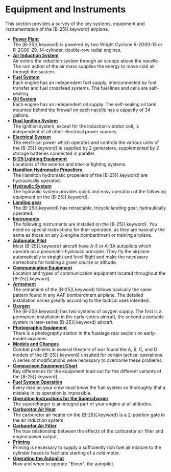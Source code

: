
Equipment and Instruments
=========================

This section provides a survey of the key systems, equipment and
instrumentation of the [B-25]{.keyword} airplane.

-   **[Power Plant](../topics/power_plant.md)**\
    The [B-25]{.keyword} is powered by two Wright Cyclone R-2G00-13 or
    R-2G00-29, 14-cylinder, double-row radial engines.
-   **[Air Induction System](../topics/air_induction_system.md)**\
    Air enters the induction system through air scoops above the
    nacelle. The ram action of the air mass supplies the energy to move
    cold air through the system.
-   **[Fuel System](../topics/fuel_system.md)**\
    Each engine has an independent fuel supply, interconnected by fuel
    transfer and fuel crossfeed systems. The fuel lines and cells are
    self-sealing.
-   **[Oil System](../topics/oil_system.md)**\
    Each engine has an independent oil supply. The self-sealing oil tank
    mounted behind the firewall on each nacelle has a capacity of 34
    gallons.
-   **[Dual Ignition System](../topics/dual_ignition_system.md)**\
    The ignition system, except for the induction vibrator coil, is
    independent of all other electrical power sources.
-   **[Electrical System](../topics/electrical_system.md)**\
    The electrical power which operates and controls the various units
    of the [B-25]{.keyword} is supplied by 2 generators, supplemented by
    2 storage batteries connected in parallel.
-   **[B-25 Lighting
    Equipment](../topics/b_25_lighting_equipment.md)**\
    Locations of the exterior and interior lighting systems.
-   **[Hamilton Hydromatic
    Propellers](../topics/hamilton_hydromatic_propellers.md)**\
    The Hamilton hydromatic propellers of the [B-25]{.keyword} are
    hydraulically operated.
-   **[Hydraulic System](../topics/hydraulic_system.md)**\
    The hydraulic system provides quick and easy operation of the
    following equipment on the [B-25]{.keyword}.
-   **[Landing gear](../topics/LandingGear.md)**\
    The [B-25]{.keyword} has retractable, tricycle landing gear,
    hydraulically operated.
-   **[Instruments](../topics/instruments.md)**\
    The following instruments are installed on the [B-25]{.keyword}. You
    need no special instructions for their operation, as they are
    basically the same as those on any 2-engine bombardment or training
    airplane.
-   **[Automatic Pilot](../topics/automatic_pilot.md)**\
    Most [B-25]{.keyword} aircraft have A-3 or A-3A autopilots which
    operate on a pneumatic-hydraulic principle. They fly the airplane
    automatically in straight and level flight and make the necessary
    corrections for holding a given course or altitude.
-   **[Communication
    Equipment](../topics/communication_equipment.md)**\
    Location and types of communication equipment located throughout the
    [B-25]{.keyword}.
-   **[Armament](../topics/armament.md)**\
    The armament of the [B-25]{.keyword} follows basically the same
    pattern found in any AAF bombardment airplane. The detailed
    installation varies greatly according to the tactical uses intended.
-   **[Oxygen](../topics/oxygen.md)**\
    The [B-25]{.keyword} has two systems of oxygen supply. The first is
    a permanent installation in the early-series aircraft, the second a
    portable system in later-series [B-25]{.keyword} aircraft.
-   **[Photographic Equipment](../topics/photographic_equipment.md)**\
    There is a photography station in the fuselage rear section on
    early-model airplanes.
-   **[Models and Changes](../topics/models_and_changes.md)**\
    Combat problems in several theaters of war found the A, B, C, and D
    models of the [B-25]{.keyword} unsuited for certain tactical
    operations. A series of modifications were necessary to overcome
    these problems.
-   **[Comparison Equipment
    Chart](../topics/comparison_equipment_chart.md)**\
    Key differences for the equipment load-out for the different
    variants of the [B-25]{.keyword}.
-   **[Fuel System Operation](../topics/fuel_system_operation.md)**\
    Every man on your crew must know the fuel system so thoroughly that
    a mistake in its operation is impossible.
-   **[Operating Instructions for the
    Supercharger](../topics/operating_instructions_for_the_supercharger.md)**\
    The supercharger is an integral part of your engine at all
    altitudes.
-   **[Carburetor Air Heat](../topics/carburetor_air_heat.md)**\
    The carburetor air heater on the [B-25]{.keyword} is a 2-position
    gate in the air induction system.
-   **[Carburetor Air Filter](../topics/carburetor_air_filter.md)**\
    The true relationship between the effects of the carburetor air
    filter and engine power output.
-   **[Priming](../topics/priming.md)**\
    Priming is necessary to supply a sufficiently rich fuel air mixture
    to the cylinder heads to facilitate starting of a cold motor.
-   **[Operating the
    Autopilot](../topics/operating_the_autopilot.md)**\
    How and when to operate \"Elmer\", the autopilot.

